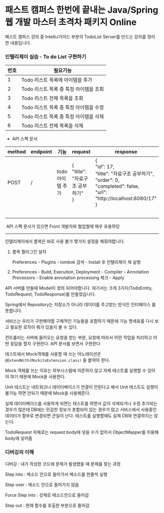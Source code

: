# 패스트 캠퍼스 한번에 끝내는 Java/Spring 웹 개발 마스터 초격차 패키지 Online
패스트 캠퍼스 강의 중 IntelliJ가이드 부분의 TodoList Server를 만드는 강의를 정리한 내용입니다.

### 인텔리제이 실습 - To do List 구현하기

| 번호 | 필요기능                               |
| ---- | -------------------------------------- |
| 1    | Todo 리스트 목록에 아이템을 추가       |
| 2    | Todo 리스트 목록 중 특정 아이템을 조회 |
| 3    | Todo 리스트 전체 목록을 조회           |
| 4    | Todo 리스트 목록 중 특정 아이템을 수정 |
| 5    | Todo 리스트 목록 중 특정 아이템을 삭제 |
| 6    | Todo 리스트 전체 목록을 삭제           |

* API 스펙 문서

| method | endpoint | 기능             | request                                    | response                                                     |
| ------ | -------- | ---------------- | ------------------------------------------ | ------------------------------------------------------------ |
| POST   | /        | todo 아이템 추가 | {<br />"title": "자료구조 공부하기"<br />} | {<br />"id": 17,<br />"title": "자료구조 공부하기",<br />"order": 0,<br />"completed": false,<br />"url": "http://localhost:8080/17"<br />} |
|        |          |                  |                                            |                                                              |
|        |          |                  |                                            |                                                              |
|        |          |                  |                                            |                                                              |
|        |          |                  |                                            |                                                              |
|        |          |                  |                                            |                                                              |

​	API 스펙 문서가 있으면 Front 개발자와 협업할때 매우 유용하당





---

인텔리제이에서 롬복은 바로 사용 불가 몇가지 설정을 해줘야합니다.

1. 롬복 플러그인 설치

   Preferences - Plugins - lombok 검색 - Install 후 인텔리제이 재 실행

2. Preferences - Build, Execution, Deployment - Compiler - Annotation Processors - Enable annotation processing 체크 - Apply

API 서버를 만들때 Model이 정의 되어야합니다. 여기서는 크게 3가지(TodoEntity, TodoRequest, TodoResponse)를 만들었습니다.

Spring에서 Repository는 저장소가 아니라 데이터를 주고받는 방식인 인터페이스 를 뜻합니다.

서비스는 우리가 구현해야할 구체적인 기능들을 포함하기 때문에 기능 명세표를 다시 보고 필요한 로직이 뭐가 있을지 볼 수 있다.

컨트롤러는 서버에 들어오는 요청을 받는 부분, 요청에 따라서 어떤 작업을 처리하고 어떤 응답을 할지 구현한다. API 문서를 보면서 구현한다

테스트에서 Mock객체를 사용할 때 쓰는 어노테이션은 `@ExtendWith(MockitoExtension.class)` 을 붙여야 한다.

Mock 객체를 쓰는 이유는 외부시스템에 의존하지 않고 자체 테스트를 실행할 수 있어야 하기 때문에 Mock을 사용한다. 

Unit 테스트는 네트워크나 데이터베이스가 연결이 안된다고 해서 Unit 테스트도 실행이 불가능 하면 안되기 때문에 Mock을 사용해준다.

실제 데이터베이스를 사용하게 되면는 테스트를 하면서 값이 삭제되거나 수정 추가되는 경우가 많은데 DB에는 민감한 정보가 포함되어 있는 경우가 많고 서비스에서 사용중인 데이터가 함부로 변경되면 큰일이 난다. 테스트를 실행할때도 실제 DB와 연결하지는 않는다.

TodoRequest 자체로는 request body에 넣을 수가 없어서 ObjectMapper를 이용해 body에 넣어줌

### 디버깅의 이해

디버깅 : 내가 작성한 코드에 문제가 발생했을 때 문제를 찾는 과정

Step into : 메소드 안으로 들어가서 메소드를 한줄씩 실행

Step over : 메소드 안으로 들어가지 않음

Force Step into : 강제로 메소드안으로 들어감

Step out : 현재 함수를 호출한 부분으로 돌아감

